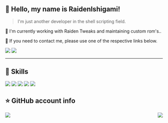 ## 💜 Hello, my name is <strong>RaidenIshigami!</strong>

> I'm just another developer in the shell scripting field.

🔭 I'm currently working with Raiden Tweaks and maintaining custom rom's..

💬 If you need to contact me, please use one of the respective links below.


<p align="left">
  <a href="#" alt="Gmail">
  <img src="https://img.shields.io/badge/Gmail-D14836?style=for-the-badge&logo=gmail&logoColor=white&link=mailto:contact.raidenishi69@gmail.com" /></a>

<a href="#" alt="Telegram">
  <img src="https://img.shields.io/badge/Telegram-2CA5E0?style=for-the-badge&logo=telegram&logoColor=white&link=https://t.me/+TT4lRxVKVZe_AC0W" /></a>

----

## 🚀 Skills
<p align="left">
<img src="https://img.shields.io/badge/Shell_Script-121011?style=for-the-badge&logo=gnu-bash&logoColor=white" />
<img src="https://img.shields.io/badge/Python-3776AB?style=for-the-badge&logo=python&logoColor=white" />
<img src="https://img.shields.io/badge/C-00599C?style=for-the-badge&logo=c&logoColor=white"/>
<img src="https://img.shields.io/badge/Ruby-CC342D?style=for-the-badge&logo=ruby&logoColor=white" />
<img src="https://img.shields.io/badge/Linux-E34F26?style=for-the-badge&logo=linux&logoColor=black" />

## ⭐ GitHub account info
<img align='right' src="https://github-readme-stats.vercel.app/api?username=raidenkkj&show_icons=true&title_color=783c00&text_color=af552e&icon_color=783c00&bg_color=f8efd4&cache_seconds=2300">
<img src="https://img.shields.io/static/v1?label=Overview&message=Raiden&color=f8efd4&style=for-the-badge&logo=GitHub">
